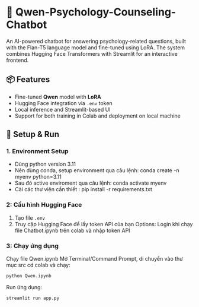 # 🧠 Qwen-Psychology-Counseling-Chatbot

An AI-powered chatbot for answering psychology-related questions, built with the Flan-T5 language model and fine-tuned using LoRA. The system combines Hugging Face Transformers with Streamlit for an interactive frontend.

## 📦 Features

- Fine-tuned **Qwen** model with **LoRA**
- Hugging Face integration via `.env` token
- Local inference and Streamlit-based UI
- Support for both training in Colab and deployment on local machine

## 🚀 Setup & Run

### 1. Environment Setup

- Dùng python version 3.11
- Nên dùng conda, setup environment qua câu lệnh: conda create -n myenv python=3.11
- Sau đó active enviroment qua câu lệnh: conda activate myenv
- Cài các thư viện cần thiết : pip install -r requirements.txt
### 2: Cấu hình Hugging Face

1. Tạo file `.env`
2. Truy cập Hugging Face để lấy token API của bạn
Options: Login khi chạy file Chatbot.ipynb trên colab và nhập token API
### 3: Chạy ứng dụng
Chạy file Qwen.ipynb Mở Terminal/Command Prompt, di chuyển vào thư mục src cd colab và chạy:
```python
python Qwen.ipynb
```
Run ứng dụng:
```python
streamlit run app.py
```

